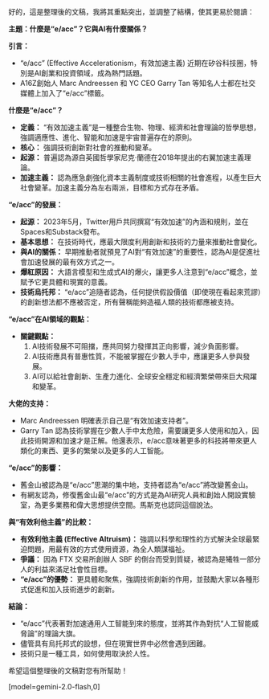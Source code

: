 好的，這是整理後的文稿，我將其重點突出，並調整了結構，使其更易於閱讀：

**主題：什麼是“e/acc”？它與AI有什麼關係？**

**引言：**

*   “e/acc” (Effective Accelerationism，有效加速主義) 近期在矽谷科技圈，特別是AI創業和投資領域，成為熱門話題。
*   A16Z創始人 Marc Andreessen 和 YC CEO Garry Tan 等知名人士都在社交媒體上加入了“e/acc”標籤。

**什麼是“e/acc”？**

*   **定義：** “有效加速主義”是一種整合生物、物理、經濟和社會理論的哲學思想，強調適應性、進化、智能和加速是宇宙普遍存在的原則。
*   **核心：** 強調技術創新對社會的推動和變革。
*   **起源：** 普遍認為源自英國哲學家尼克·蘭德在2018年提出的右翼加速主義理論。
*   **加速主義：** 認為應急劇強化資本主義制度或技術相關的社會進程，以產生巨大社會變革。加速主義分為左右兩派，目標和方式存在矛盾。

**“e/acc”的發展：**

*   **起源：** 2023年5月，Twitter用戶共同撰寫“有效加速”的內涵和規則，並在Spaces和Substack發布。
*   **基本思想：** 在技術時代，應最大限度利用創新和技術的力量來推動社會變化。
*   **與AI的關係：** 早期推動者就預見了AI對“有效加速”的重要性，認為AI是促進社會加速發展的最有效方式之一。
*   **爆紅原因：** 大語言模型和生成式AI的爆火，讓更多人注意到“e/acc”概念，並賦予它更具體和現實的意義。
*   **技術烏托邦：** “e/acc”追隨者認為，任何提供假設價值（即使現在看起來荒謬）的創新想法都不應被否定，所有聲稱能夠造福人類的技術都應被支持。

**“e/acc”在AI領域的觀點：**

*   **關鍵觀點：**
    1.  AI技術發展不可阻擋，應共同努力發揮其正向影響，減少負面影響。
    2.  AI技術應具有普惠性質，不能被掌握在少數人手中，應讓更多人參與發展。
    3.  AI可以給社會創新、生產力進化、全球安全穩定和經濟繁榮帶來巨大飛躍和變革。

**大佬的支持：**

*   Marc Andreessen 明確表示自己是“有效加速支持者”。
*   Garry Tan 認為技術掌握在少數人手中太危險，需要讓更多人使用和加入，因此技術開源和加速才是正解。他還表示，e/acc意味著更多的科技將帶來更人類化的東西、更多的繁榮以及更多的人工智能。

**“e/acc”的影響：**

*   舊金山被認為是“e/acc”思潮的集中地，支持者認為“e/acc”將改變舊金山。
*   有網友認為，修復舊金山最“e/acc”的方式是為AI研究人員和創始人開設實驗室，為更多業務和偉大思想提供空間。馬斯克也認同這個說法。

**與“有效利他主義”的比較：**

*   **有效利他主義 (Effective Altruism)：** 強調以科學和理性的方式解決全球最緊迫問題，用最有效的方式使用資源，為全人類謀福祉。
*   **爭議：** 因為 FTX 交易所創辦人 SBF 的倒台而受到質疑，被認為是犧牲一部分人的利益來滿足社會性目標。
*   **“e/acc”的優勢：** 更具體和聚焦，強調技術創新的作用，並鼓勵大家以各種形式促進和加入技術進步的創新。

**結論：**

*   “e/acc”代表著對加速通用人工智能到來的態度，並將其作為對抗“人工智能威脅論”的理論大旗。
*   儘管具有烏托邦式的設想，但在現實世界中必然會遇到困難。
*   技術只是一種工具，如何使用取決於人性。

希望這個整理後的文稿對您有所幫助！

[model=gemini-2.0-flash,0]
